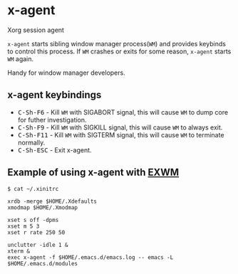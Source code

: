 # x-agent
Xorg session agent

`x-agent` starts sibling window manager process(`WM`) and provides
keybinds to control this process.  If `WM` crashes or exits for some
reason, `x-agent` starts `WM` again.

Handy for window manager developers.

## x-agent keybindings

* <kbd>C-Sh-F6</kbd> - Kill `WM` with SIGABORT signal, this will cause
  `WM` to dump core for futher investigation.
* <kbd>C-Sh-F9</kbd> - Kill `WM` with SIGKILL signal, this will cause
  `WM` to always exit.
* <kbd>C-Sh-F11</kbd> - Kill `WM` with SIGTERM signal, this will cause
  `WM` to terminate normally.
* <kbd>C-Sh-ESC</kbd> - Exit x-agent.

## Example of using x-agent with [EXWM](https://github.com/ch11ng/exwm)

`$ cat ~/.xinitrc`
```console
xrdb -merge $HOME/.Xdefaults
xmodmap $HOME/.Xmodmap

xset s off -dpms
xset m 5 3
xset r rate 250 50

unclutter -idle 1 &
xterm &
exec x-agent -f $HOME/.emacs.d/emacs.log -- emacs -L $HOME/.emacs.d/modules
```
